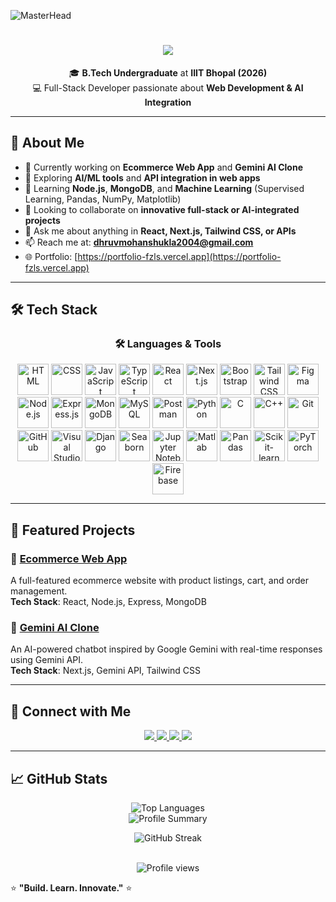 ![MasterHead](https://capsule-render.vercel.app/api?type=waving&color=gradient&text=Hello!&height=100&section=header)

<h1 align="center">
  <img src="https://readme-typing-svg.herokuapp.com?font=Righteous&size=35&center=true&vCenter=true&width=500&height=70&duration=4000&lines=Hi+There!+👋;+I'm+Dhruv+Mohan+Shukla!;&color=2E8B57" />



</h1>



<p align="center">
  🎓 <strong>B.Tech Undergraduate</strong> at <strong>IIIT Bhopal (2026)</strong><br/>
  💻 Full-Stack Developer passionate about <strong>Web Development & AI Integration</strong>
</p>

---


## 🚀 About Me

- 🔭 Currently working on **Ecommerce Web App** and **Gemini AI Clone**
- 🤖 Exploring **AI/ML tools** and **API integration in web apps**
- 🌱 Learning **Node.js**, **MongoDB**, and **Machine Learning** (Supervised Learning, Pandas, NumPy, Matplotlib)
- 👯 Looking to collaborate on **innovative full-stack or AI-integrated projects**
- 💬 Ask me about anything in **React, Next.js, Tailwind CSS, or APIs**
- 📫 Reach me at: **dhruvmohanshukla2004@gmail.com**
- 🌐 Portfolio: [https://portfolio-fzls.vercel.app](https://portfolio-fzls.vercel.app)

---

## 🛠️ Tech Stack

<h3 align="center">🛠️ Languages & Tools</h3>



<div align="center">
  <img width="50" src="https://raw.githubusercontent.com/marwin1991/profile-technology-icons/refs/heads/main/icons/html.png" alt="HTML" title="HTML"/>
  <img width="50" src="https://raw.githubusercontent.com/marwin1991/profile-technology-icons/refs/heads/main/icons/css.png" alt="CSS" title="CSS"/>
  <img width="50" src="https://raw.githubusercontent.com/marwin1991/profile-technology-icons/refs/heads/main/icons/javascript.png" alt="JavaScript" title="JavaScript"/>
  <img width="50" src="https://raw.githubusercontent.com/marwin1991/profile-technology-icons/refs/heads/main/icons/typescript.png" alt="TypeScript" title="TypeScript"/>
  <img width="50" src="https://upload.wikimedia.org/wikipedia/commons/a/a7/React-icon.svg" alt="React" title="React"/>
  <img width="50" src="https://raw.githubusercontent.com/marwin1991/profile-technology-icons/refs/heads/main/icons/next_js.png" alt="Next.js" title="Next.js"/>
  <img width="50" src="https://upload.wikimedia.org/wikipedia/commons/b/b2/Bootstrap_logo.svg" alt="Bootstrap" title="Bootstrap"/>
  <img width="50" src="https://upload.wikimedia.org/wikipedia/commons/d/d5/Tailwind_CSS_Logo.svg" alt="Tailwind CSS" title="Tailwind CSS"/>
  <img width="50" src="https://logowik.com/content/uploads/images/figma.jpg" alt="Figma" title="Figma"/>
  <img width="50" src="https://upload.wikimedia.org/wikipedia/commons/d/d9/Node.js_logo.svg" alt="Node.js" title="Node.js"/>
  <img width="50" src="https://upload.wikimedia.org/wikipedia/commons/6/64/Expressjs.png" alt="Express.js" title="Express.js"/>
  <img width="50" src="https://raw.githubusercontent.com/marwin1991/profile-technology-icons/refs/heads/main/icons/mongodb.png" alt="MongoDB" title="MongoDB"/>
  <img width="50" src="https://1000logos.net/wp-content/uploads/2020/08/MySQL-Logo.jpg" alt="MySQL" title="MySQL"/>
  <img width="50" src="https://raw.githubusercontent.com/marwin1991/profile-technology-icons/refs/heads/main/icons/postman.png" alt="Postman" title="Postman"/>
  <img width="50" src="https://raw.githubusercontent.com/marwin1991/profile-technology-icons/refs/heads/main/icons/python.png" alt="Python" title="Python"/>
  <img width="50" src="https://raw.githubusercontent.com/marwin1991/profile-technology-icons/refs/heads/main/icons/c.png" alt="C" title="C"/>
  <img width="50" src="https://raw.githubusercontent.com/marwin1991/profile-technology-icons/refs/heads/main/icons/c++.png" alt="C++" title="C++"/>
  <img width="50" src="https://raw.githubusercontent.com/marwin1991/profile-technology-icons/refs/heads/main/icons/git.png" alt="Git" title="Git"/>
    <img width="50" src="https://raw.githubusercontent.com/marwin1991/profile-technology-icons/refs/heads/main/icons/github.png" alt="GitHub" title="GitHub"/>
  <img width="50" src="https://raw.githubusercontent.com/marwin1991/profile-technology-icons/refs/heads/main/icons/visual_studio_code.png" alt="Visual Studio Code" title="Visual Studio Code"/>
  <img width="50" src="https://www.svgrepo.com/show/353657/django-icon.svg" alt="Django" title="Django"/>
  <img width="50" src="https://avatars.githubusercontent.com/u/22799945?s=200&v=4" alt="Seaborn" title="Seaborn"/>
  <img width="50" src="https://raw.githubusercontent.com/marwin1991/profile-technology-icons/refs/heads/main/icons/jupyter_notebook.png" alt="Jupyter Notebook" title="Jupyter Notebook"/>
  <img width="50" src="https://upload.wikimedia.org/wikipedia/commons/2/21/Matlab_Logo.png" alt="Matlab" title="Matlab"/>
  <img width="50" src="https://pandas.pydata.org/static/img/pandas_mark.svg" alt="Pandas" title="Pandas"/>
  <img width="50" src="https://upload.wikimedia.org/wikipedia/commons/0/05/Scikit_learn_logo_small.svg" alt="Scikit-learn" title="Scikit-learn"/>
  <img width="50" src="https://upload.wikimedia.org/wikipedia/commons/1/10/PyTorch_logo_icon.svg" alt="PyTorch" title="PyTorch"/>
  <img width="50" src="https://firebase.google.com/downloads/brand-guidelines/PNG/logo-logomark.png" alt="Firebase" title="Firebase"/>
</div>




---

## 🌟 Featured Projects

### 🛒 [Ecommerce Web App](https://project-12-3.onrender.com/)
A full-featured ecommerce website with product listings, cart, and order management.  
**Tech Stack**: React, Node.js, Express, MongoDB

### 🤖 [Gemini AI Clone](https://gemini-clone-tawny-ten.vercel.app/)
An AI-powered chatbot inspired by Google Gemini with real-time responses using Gemini API.  
**Tech Stack**: Next.js, Gemini API, Tailwind CSS

---

## 🤝 Connect with Me

<p align="center">
  <a href="https://www.linkedin.com/in/dhruvmohanshukla" target="_blank">
    <img src="https://img.shields.io/badge/LinkedIn-%230077B5.svg?&style=for-the-badge&logo=linkedin&logoColor=white"/>
  </a>
  <a href="mailto:dhruvmohanshukla2004@gmail.com">
    <img src="https://img.shields.io/badge/Gmail-D14836?style=for-the-badge&logo=gmail&logoColor=white"/>
  </a>
  <a href="https://www.leetcode.com/dhruv_2_1234" target="_blank">
    <img src="https://img.shields.io/badge/LeetCode-FFA116?style=for-the-badge&logo=leetcode&logoColor=black"/>
  </a>
  <a href="https://kaggle.com/dhruvmohanshukla" target="_blank">
    <img src="https://img.shields.io/badge/Kaggle-20BEFF?style=for-the-badge&logo=kaggle&logoColor=white"/>
  </a>
</p>

---

## 📈 GitHub Stats

<!-- GitHub Stats Section -->
<div align="center">

  <!-- Main GitHub Stats Card -->
 

  <!-- Most Used Languages Card -->
  <img src="https://github-readme-stats.vercel.app/api/top-langs/?username=dhruvmohan867&layout=compact&theme=tokyonight&langs_count=8" alt="Top Languages" />

  <br/>

  <!-- GitHub Profile Summary -->
  <img src="https://github-profile-summary-cards.vercel.app/api/cards/profile-details?username=dhruvmohan867&theme=tokyonight" alt="Profile Summary" />

<!-- GitHub Streak -->
<p align="center">
  <img src="https://streak-stats.demolab.com?user=dhruvmohan867&theme=tokyonight&hide_border=false&border_radius=10&date_format=M%20j%5B%2C%20Y%5D" alt="GitHub Streak" />
</p>

 
  <!-- Profile Views -->
  <br/>
  <img src="https://komarev.com/ghpvc/?username=dhruvmohan867&style=flat-square&color=blue" alt="Profile views" />

</div>

  ⭐️ <strong>"Build. Learn. Innovate."</strong> ⭐️
</p>

